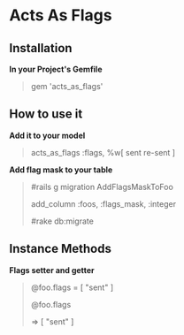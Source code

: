 Acts As Flags
===============

Installation
---------------
**In your Project's Gemfile**
> gem 'acts_as_flags'

How to use it
---------------
**Add it to your model**
> acts_as_flags :flags, %w[ sent re-sent ]

**Add flag mask to your table**
> \#rails g migration AddFlagsMaskToFoo
>
> add_column :foos, :flags_mask, :integer
>
> \#rake db:migrate

Instance Methods
----------------

**Flags setter and getter**

> @foo.flags = [ "sent" ]
>
> @foo.flags
>
> => [ "sent" ]




